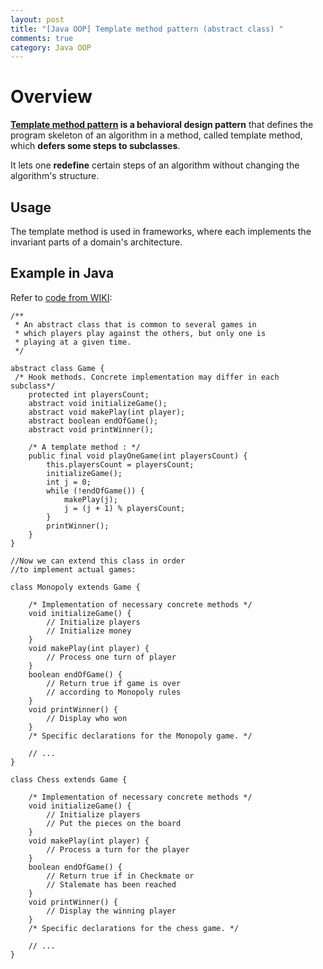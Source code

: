 ```yaml
---
layout: post
title: "[Java OOP] Template method pattern (abstract class) "
comments: true
category: Java OOP
---
```


# Overview

**[Template method pattern](https://en.wikipedia.org/wiki/Template_method_pattern) is a behavioral design pattern** that defines the program skeleton of an algorithm in a method, called template method, which **defers some steps to subclasses**.

It lets one **redefine** certain steps of an algorithm without changing the algorithm's structure.

## Usage

The template method is used in frameworks, where each implements the invariant parts of a domain's architecture.

## Example in Java

Refer to [code from WIKI](https://en.wikipedia.org/wiki/Template_method_pattern#Example_in_Java):

    /**
     * An abstract class that is common to several games in
     * which players play against the others, but only one is
     * playing at a given time.
     */

    abstract class Game {
     /* Hook methods. Concrete implementation may differ in each subclass*/
        protected int playersCount;
        abstract void initializeGame();
        abstract void makePlay(int player);
        abstract boolean endOfGame();
        abstract void printWinner();

        /* A template method : */
        public final void playOneGame(int playersCount) {
            this.playersCount = playersCount;
            initializeGame();
            int j = 0;
            while (!endOfGame()) {
                makePlay(j);
                j = (j + 1) % playersCount;
            }
            printWinner();
        }
    }

    //Now we can extend this class in order
    //to implement actual games:

    class Monopoly extends Game {

        /* Implementation of necessary concrete methods */
        void initializeGame() {
            // Initialize players
            // Initialize money
        }
        void makePlay(int player) {
            // Process one turn of player
        }
        boolean endOfGame() {
            // Return true if game is over
            // according to Monopoly rules
        }
        void printWinner() {
            // Display who won
        }
        /* Specific declarations for the Monopoly game. */

        // ...
    }

    class Chess extends Game {

        /* Implementation of necessary concrete methods */
        void initializeGame() {
            // Initialize players
            // Put the pieces on the board
        }
        void makePlay(int player) {
            // Process a turn for the player
        }
        boolean endOfGame() {
            // Return true if in Checkmate or
            // Stalemate has been reached
        }
        void printWinner() {
            // Display the winning player
        }
        /* Specific declarations for the chess game. */

        // ...
    }
